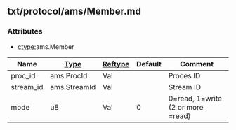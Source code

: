 ## txt/protocol/ams/Member.md


### Attributes
<a href="#attributes"></a>
* [ctype:](/txt/ssimdb/dmmeta/ctype.md)ams.Member

|Name|[Type](/txt/ssimdb/dmmeta/ctype.md)|[Reftype](/txt/ssimdb/dmmeta/reftype.md)|Default|Comment|
|---|---|---|---|---|
|proc_id|ams.ProcId|Val||Proces ID|
|stream_id|ams.StreamId|Val||Stream ID|
|mode|u8|Val|0|0=read, 1=write (2 or more =read)|


